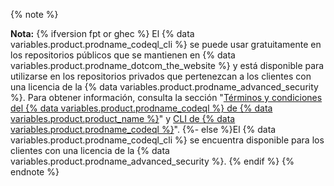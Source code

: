 {% note %}

**Nota:** {% ifversion fpt or ghec %}
El {% data variables.product.prodname_codeql_cli %} se puede usar gratuitamente en los repositorios públicos que se mantienen en {% data variables.product.prodname_dotcom_the_website %} y está disponible para utilizarse en los repositorios privados que pertenezcan a los clientes con una licencia de la {% data variables.product.prodname_advanced_security %}. Para obtener información, consulta la sección "[Términos y condiciones del {% data variables.product.prodname_codeql %} de {% data variables.product.product_name %}](https://securitylab.github.com/tools/codeql/license)" y [CLI de {% data variables.product.prodname_codeql %}](https://codeql.github.com/docs/codeql-cli/)".
{%- else %}El {% data variables.product.prodname_codeql_cli %} se encuentra disponible para los clientes con una licencia de la {% data variables.product.prodname_advanced_security %}.
{% endif %}
{% endnote %}
